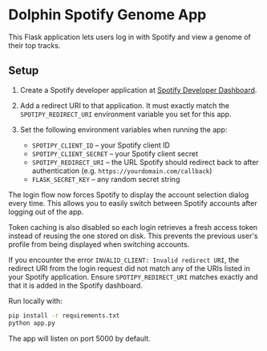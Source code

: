 # Dolphin Spotify Genome App

This Flask application lets users log in with Spotify and view a genome of
their top tracks.

## Setup

1. Create a Spotify developer application at [Spotify Developer Dashboard](https://developer.spotify.com/dashboard/).
2. Add a redirect URI to that application. It must exactly match the
   `SPOTIPY_REDIRECT_URI` environment variable you set for this app.
3. Set the following environment variables when running the app:

   - `SPOTIPY_CLIENT_ID` – your Spotify client ID
   - `SPOTIPY_CLIENT_SECRET` – your Spotify client secret
   - `SPOTIPY_REDIRECT_URI` – the URL Spotify should redirect back to
     after authentication (e.g. `https://yourdomain.com/callback`)
   - `FLASK_SECRET_KEY` – any random secret string

The login flow now forces Spotify to display the account selection dialog
every time. This allows you to easily switch between Spotify accounts after
logging out of the app.

Token caching is also disabled so each login retrieves a fresh access token
instead of reusing the one stored on disk. This prevents the previous user's
profile from being displayed when switching accounts.

If you encounter the error `INVALID_CLIENT: Invalid redirect URI`, the
redirect URI from the login request did not match any of the URIs listed in your
Spotify application. Ensure `SPOTIPY_REDIRECT_URI` matches exactly and that it is
added in the Spotify dashboard.

Run locally with:

```bash
pip install -r requirements.txt
python app.py
```

The app will listen on port 5000 by default.
